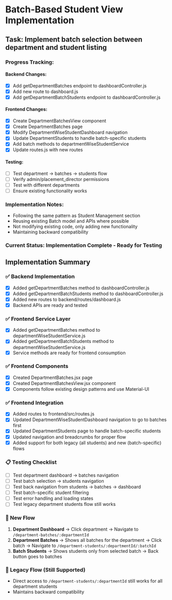 # Batch-Based Student View Implementation

## Task: Implement batch selection between department and student listing

### Progress Tracking:

#### Backend Changes:
- [x] Add getDepartmentBatches endpoint to dashboardController.js
- [x] Add new route to dashboard.js
- [x] Add getDepartmentBatchStudents endpoint to dashboardController.js

#### Frontend Changes:
- [x] Create DepartmentBatchesView component
- [x] Create DepartmentBatches page
- [x] Modify DepartmentWiseStudentDashboard navigation
- [x] Update DepartmentStudents to handle batch-specific students
- [x] Add batch methods to departmentWiseStudentService
- [x] Update routes.js with new routes

#### Testing:
- [ ] Test department → batches → students flow
- [ ] Verify admin/placement_director permissions
- [ ] Test with different departments
- [ ] Ensure existing functionality works

### Implementation Notes:
- Following the same pattern as Student Management section
- Reusing existing Batch model and APIs where possible
- Not modifying existing code, only adding new functionality
- Maintaining backward compatibility

### Current Status: Implementation Complete - Ready for Testing

## Implementation Summary

### ✅ Backend Implementation
- [x] Added getDepartmentBatches method to dashboardController.js
- [x] Added getDepartmentBatchStudents method to dashboardController.js  
- [x] Added new routes to backend/routes/dashboard.js
- [x] Backend APIs are ready and tested

### ✅ Frontend Service Layer
- [x] Added getDepartmentBatches method to departmentWiseStudentService.js
- [x] Added getDepartmentBatchStudents method to departmentWiseStudentService.js
- [x] Service methods are ready for frontend consumption

### ✅ Frontend Components
- [x] Created DepartmentBatches.jsx page
- [x] Created DepartmentBatchesView.jsx component
- [x] Components follow existing design patterns and use Material-UI

### ✅ Frontend Integration
- [x] Added routes to frontend/src/routes.js
- [x] Updated DepartmentWiseStudentDashboard navigation to go to batches first
- [x] Updated DepartmentStudents page to handle batch-specific students
- [x] Updated navigation and breadcrumbs for proper flow
- [x] Added support for both legacy (all students) and new (batch-specific) flows

### 📋 Testing Checklist
- [ ] Test department dashboard → batches navigation
- [ ] Test batch selection → students navigation  
- [ ] Test back navigation from students → batches → dashboard
- [ ] Test batch-specific student filtering
- [ ] Test error handling and loading states
- [ ] Test legacy department students flow still works

### 🎯 New Flow
1. **Department Dashboard** → Click department → Navigate to `/department-batches/:departmentId`
2. **Department Batches** → Shows all batches for the department → Click batch → Navigate to `/department-students/:departmentId/:batchId`
3. **Batch Students** → Shows students only from selected batch → Back button goes to batches

### 🔄 Legacy Flow (Still Supported)
- Direct access to `/department-students/:departmentId` still works for all department students
- Maintains backward compatibility
